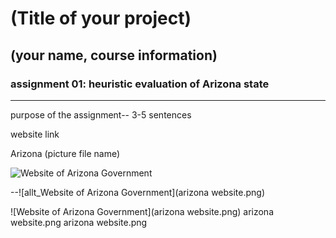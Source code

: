 # (Title of your project)
## (your name, course information)

### assignment 01: heuristic evaluation of Arizona state

---

purpose of the assignment-- 3-5 sentences

website link

Arizona (picture file name)

![Website of Arizona Government](arizonawebsite.png)

--![allt_Website of Arizona Government](arizona website.png)

![Website of Arizona Government](arizona website.png)
arizona website.png
arizona website.png
